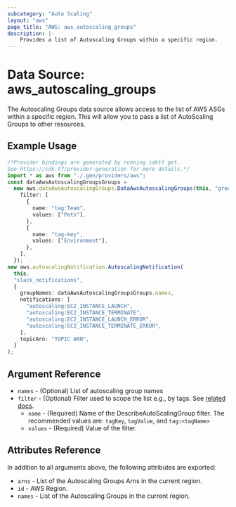 ```yaml
---
subcategory: "Auto Scaling"
layout: "aws"
page_title: "AWS: aws_autoscaling_groups"
description: |-
    Provides a list of Autoscaling Groups within a specific region.
---
```


# Data Source: aws\_autoscaling\_groups

The Autoscaling Groups data source allows access to the list of AWS
ASGs within a specific region. This will allow you to pass a list of AutoScaling Groups to other resources.

## Example Usage

```typescript
/*Provider bindings are generated by running cdktf get.
See https://cdk.tf/provider-generation for more details.*/
import * as aws from "./.gen/providers/aws";
const dataAwsAutoscalingGroupsGroups =
  new aws.dataAwsAutoscalingGroups.DataAwsAutoscalingGroups(this, "groups", {
    filter: [
      {
        name: "tag:Team",
        values: ["Pets"],
      },
      {
        name: "tag-key",
        values: ["Environment"],
      },
    ],
  });
new aws.autoscalingNotification.AutoscalingNotification(
  this,
  "slack_notifications",
  {
    groupNames: dataAwsAutoscalingGroupsGroups.names,
    notifications: [
      "autoscaling:EC2_INSTANCE_LAUNCH",
      "autoscaling:EC2_INSTANCE_TERMINATE",
      "autoscaling:EC2_INSTANCE_LAUNCH_ERROR",
      "autoscaling:EC2_INSTANCE_TERMINATE_ERROR",
    ],
    topicArn: "TOPIC ARN",
  }
);

```

## Argument Reference

* `names` - (Optional) List of autoscaling group names
* `filter` - (Optional) Filter used to scope the list e.g., by tags. See [related docs](http://docs.aws.amazon.com/AutoScaling/latest/APIReference/API_Filter.html).
  * `name` - (Required) Name of the DescribeAutoScalingGroup filter. The recommended values are: `tagKey`, `tagValue`, and `tag:<tagName>`
  * `values` - (Required) Value of the filter.

## Attributes Reference

In addition to all arguments above, the following attributes are exported:

* `arns` - List of the Autoscaling Groups Arns in the current region.
* `id` - AWS Region.
* `names` - List of the Autoscaling Groups in the current region.
